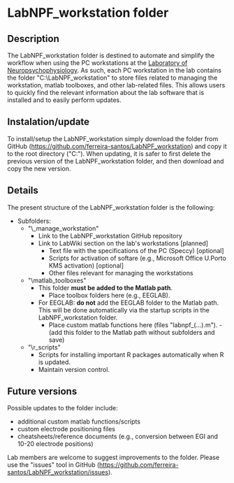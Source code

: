 # LabNPF_workstation folder

## Description
The LabNPF_workstation folder is destined to automate and simplify the workflow when using the PC workstations at the [Laboratory of Neuropsychophysiology](https://www.fpce.up.pt/labpsi). As such, each PC workstation in the lab contains the folder "C:\LabNPF_workstation" to store files related to managing the workstation, matlab toolboxes, and other lab-related files. This allows users to quickly find the relevant information about the lab software that is installed and to easily perform updates.

## Instalation/update
To install/setup the LabNPF_workstation simply download the folder from GitHub (https://github.com/ferreira-santos/LabNPF_workstation) and copy it to the root directory ("C:\").
When updating, it is safer to first delete the previous version of the LabNPF_workstation folder, and then download and copy the new version.

## Details
The present structure of the LabNPF_workstation folder is the following:
- Subfolders:
  - "\\_manage_workstation"
	  - Link to the LabNPF_workstation GitHub repository
    - Link to LabWiki section on the lab's workstations [planned]
	  - Text file with the specifications of the PC (Speccy) [optional]
	  - Scripts for activation of softare (e.g., Microsoft Office U.Porto KMS activation) [optional]
	  - Other files relevant for managing the workstations
  - "\matlab_toolboxes"
    - This folder **must be added to the Matlab path**.
	  - Place toolbox folders here (e.g., EEGLAB).
    - For EEGLAB: **do not** add the EEGLAB folder to the Matlab path. This will be done automatically via the startup scripts in the LabNPF_workstation folder.
	  - Place custom matlab functions here (files "labnpf_(...).m").
	  -(add this folder to the Matlab path without subfolders and save)
  - "\r_scripts"
	  - Scripts for installing important R packages automatically when R is updated.
	  - Maintain version control.

## Future versions
Possible updates to the folder include: 
- additional custom matlab functions/scripts
- custom electrode positioning files
- cheatsheets/reference documents (e.g., conversion between EGI and 10-20 electrode positions)

Lab members are welcome to suggest improvements to the folder. Please use the "issues" tool in GitHub (https://github.com/ferreira-santos/LabNPF_workstation/issues).
